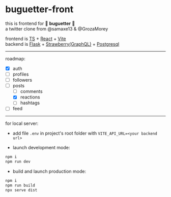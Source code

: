 # buguetter-front

this is frontend for 🥖 **buguetter** 🥖  
a twitter clone from @samaxe13 & @GrozaMorey

frontend is [TS](https://www.typescriptlang.org/) + [React](https://reactjs.org/) + [Vite](https://vitejs.dev/)  
backend is [Flask](https://flask.palletsprojects.com/) + [Strawberry(GraphQL)](https://strawberry.rocks/) + [Postgresql](https://www.postgresql.org/)

[//]: # 'insert deployed link ^ in buguetter name'

---

roadmap:

-   [x] auth
-   [ ] profiles
-   [ ] followers
-   [ ] posts
    -   [ ] comments
    -   [x] reactions
    -   [ ] hashtags
-   [ ] feed

---

for local server:

-   add file `.env` in project's root folder with `VITE_API_URL=<your backend url>`

-   launch development mode:

```bash
npm i
npm run dev
```

-   build and launch production mode:

```bash
npm i
npm run build
npx serve dist
```
